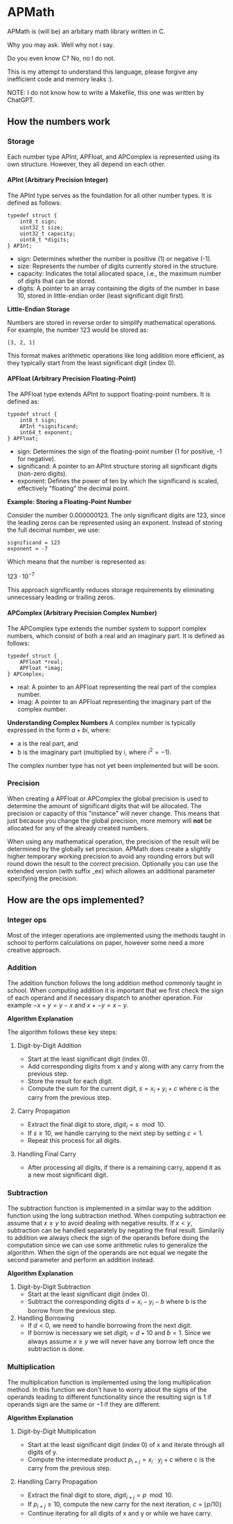 # APMath
APMath is (will be) an arbitary math library written in C.

Why you may ask. Well why not i say. 

Do you even know C? No, no I do not.

This is my attempt to understand this language, please forgive any inefficient code and memory leaks :). 

NOTE: I do not know how to write a Makefile, this one was written by ChatGPT.

## How the numbers work
### Storage
Each number type APInt, APFloat, and APComplex is represented using its own structure. However, they all depend on each other.

#### APInt (Arbitrary Precision Integer)

The APInt type serves as the foundation for all other number types. It is defined as follows:
```
typedef struct {
    int8_t sign;
    uint32_t size;
    uint32_t capacity;
    uint8_t *digits;
} APInt;
```
* sign: Determines whether the number is positive (1) or negative (-1).
* size: Represents the number of digits currently stored in the structure.
* capacity: Indicates the total allocated space, i.e., the maximum number of digits that can be stored.
* digits: A pointer to an array containing the digits of the number in base 10, stored in little-endian order (least significant digit first).

**Little-Endian Storage**

Numbers are stored in reverse order to simplify mathematical operations. For example, the number 123 would be stored as:

```
[3, 2, 1]
```
This format makes arithmetic operations like long addition more efficient, as they typically start from the least significant digit (index 0).

#### APFloat (Arbitrary Precision Floating-Point)

The APFloat type extends APInt to support floating-point numbers. It is defined as:
```
typedef struct {
    int8_t sign;
    APInt *significand;
    int64_t exponent;
} APFloat;
```
* sign: Determines the sign of the floating-point number (1 for positive, -1 for negative).
* significand: A pointer to an APInt structure storing all significant digits (non-zero digits).
* exponent: Defines the power of ten by which the significand is scaled, effectively "floating" the decimal point.

**Example: Storing a Floating-Point Number**

Consider the number 0.000000123. The only significant digits are 123, since the leading zeros can be represented using an exponent. Instead of storing the full decimal number, we use:

```
significand = 123  
exponent = -7  
```
Which means that the number is represented as:

$123 \cdot 10^{-7}$

This approach significantly reduces storage requirements by eliminating unnecessary leading or trailing zeros.

#### APComplex (Arbitrary Precision Complex Number)
The APComplex type extends the number system to support complex numbers, which consist of both a real and an imaginary part. It is defined as follows:

```
typedef struct {
    APFloat *real;
    APFloat *imag;
} APComplex;
```

* real: A pointer to an APFloat representing the real part of the complex number.
* imag: A pointer to an APFloat representing the imaginary part of the complex number.

**Understanding Complex Numbers**
A complex number is typically expressed in the form $a+bi$, where:

* a is the real part, and
* b is the imaginary part (multiplied by i, where $i^2 = -1$).

The complex number type has not yet been implemented but will be soon.

### Precision
When creating a APFloat or APComplex the global precision is used to determine the amount of significant digits that will be allocated. The precision or capacity of this "instance" will never change. This means that just because you change the global precision, more memory will **not** be allocated for any of the already created numbers. 

When using any mathematical operation, the precision of the result will be determined by the globally set precision. APMath does create a slightly higher temporary working precision to avoid any rounding errors but will round down the result to the correct precision. Optionally you can use the extended version (with suffix _ex) which allowes an additional parameter specifying the precision.

## How are the ops implemented?
### Integer ops
Most of the integer operations are implemented using the methods taught in school to perform calculations on paper, however some need a more creative approach.
### Addition
The addition function follows the long addition method commonly taught in school. When computing addition it is important that we first check the sign of each operand and if necessary dispatch to another operation. For example $-x + y = y - x$ and $x + -y = x - y$.

**Algorithm Explanation**

The algorithm follows these key steps:

1. Digit-by-Digit Addition
    * Start at the least significant digit (index 0).
    * Add corresponding digits from x and y along with any carry from the previous step.
    * Store the result for each digit.
    * Compute the sum for the current digit, $s=x_i+y_i+c$ where c is the carry from the previous step.

2. Carry Propagation
    * Extract the final digit to store, $digit_i = s \mod 10$.
    * If $s \ge 10$, we handle carrying to the next step by setting $c = 1$.
    * Repeat this process for all digits.

3. Handling Final Carry
    * After processing all digits, if there is a remaining carry, append it as a new most significant digit.

### Subtraction
The subtraction function is implemented in a similar way to the addition function using the long subtraction method. When computing subtraction ee assume that $x \ge y$ to avoid dealing with negative results. If $x < y$, subtraction can be handled separately by negating the final result. Similarily to addition we always check the sign of the operands before doing the computation since we can use some arithmetic rules to generalize the algorithm. When the sign of the operands are not equal we negate the second parameter and perform an addition instead.

**Algorithm Explanation**
1. Digit-by-Digit Subtraction
    * Start at the least significant digit (index 0).
    * Subtract the corresponding digits $d = x_i - y_i - b$ where b is the borrow from the previous step.
2. Handling Borrowing
    * If $d \lt 0$, we need to handle borrowing from the next digit.
    * If borrow is necessary we set $digit_i = d + 10$ and $b = 1$. Since we always assume $x \ge y$ we will never have any borrow left once the subtraction is done.

### Multiplication
The multiplication function is implemented using the long multiplication method. In this function we don't have to worry about the signs of the operands leading to different functionality since the resulting sign is $1$ if operands sign are the same or $-1$ if they are different.

**Algorithm Explanation**
1. Digit-by-Digit Multiplication
    * Start at the least significant digit (index 0) of x and iterate through all digits of y.
    * Compute the intermediate product $p_{i+j} = x_i \cdot y_j + c$ where c is the carry from the previous step. 

2. Handling Carry Propagation
    * Extract the final digit to store, $digit_{i+j} = p \mod 10$.
    * If $p_{i+j} \ge 10$, compute the new carry for the next iteration, $c = \lfloor p/10 \rfloor$
    * Continue iterating for all digits of x and y or while we have carry.